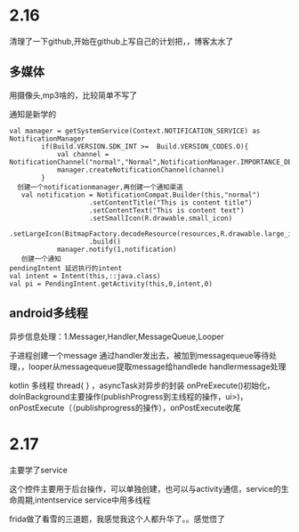 # 2.16

清理了一下github,开始在github上写自己的计划把，，博客太水了

## 多媒体

用摄像头,mp3啥的，比较简单不写了

通知是新学的

```
val manager = getSystemService(Context.NOTIFICATION_SERVICE) as NotificationManager
        if(Build.VERSION.SDK_INT >=  Build.VERSION_CODES.O){
            val channel = NotificationChannel("normal","Normal",NotificationManager.IMPORTANCE_DEFAULT)
            manager.createNotificationChannel(channel)
        }
  创建一个notificationmanager,再创建一个通知渠道
   val notification = NotificationCompat.Builder(this,"normal")
                    .setContentTitle("This is content title")
                    .setContentText("This is content text")
                    .setSmallIcon(R.drawable.small_icon)
                    .setLargeIcon(BitmapFactory.decodeResource(resources,R.drawable.large_icon))
                    .build()
            manager.notify(1,notification)
   创建一个通知
pendingIntent 延迟执行的intent
val intent = Intent(this,::java.class)
val pi = PendingIntent.getActivity(this,0,intent,0)
```

## android多线程

异步信息处理：1.Messager,Handler,MessageQueue,Looper

子进程创建一个message 通过handler发出去，被加到messagequeue等待处理，，looper从messagequeue提取message给handlede handlermessage处理

kotlin 多线程 thread{ } ，asyncTask对异步的封装 onPreExecute()初始化，doInBackground主要操作(publishProgress到主线程的操作，ui>)，onPostExecute（（publishprogress的操作），onPostExecute收尾

# 2.17

主要学了service

这个控件主要用于后台操作，可以单独创建，也可以与activity通信，service的生命周期,intentservice service中用多线程

frida做了看雪的三道题，我感觉我这个人都升华了。。感觉悟了